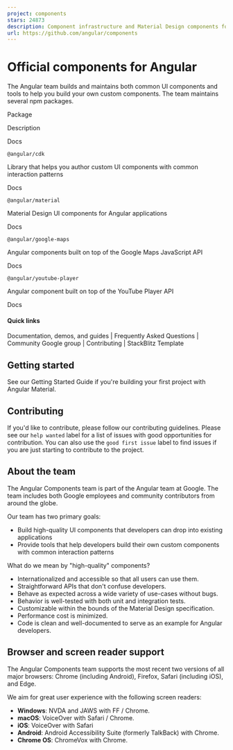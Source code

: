 ```yaml
---
project: components
stars: 24873
description: Component infrastructure and Material Design components for Angular
url: https://github.com/angular/components
---
```


Official components for Angular
===============================

The Angular team builds and maintains both common UI components and tools to help you build your own custom components. The team maintains several npm packages.

Package

Description

Docs

`@angular/cdk`

Library that helps you author custom UI components with common interaction patterns

Docs

`@angular/material`

Material Design UI components for Angular applications

Docs

`@angular/google-maps`

Angular components built on top of the Google Maps JavaScript API

Docs

`@angular/youtube-player`

Angular component built on top of the YouTube Player API

Docs

#### Quick links

Documentation, demos, and guides | Frequently Asked Questions | Community Google group | Contributing | StackBlitz Template

Getting started
---------------

See our Getting Started Guide if you're building your first project with Angular Material.

Contributing
------------

If you'd like to contribute, please follow our contributing guidelines. Please see our `help wanted` label for a list of issues with good opportunities for contribution. You can also use the `good first issue` label to find issues if you are just starting to contribute to the project.

About the team
--------------

The Angular Components team is part of the Angular team at Google. The team includes both Google employees and community contributors from around the globe.

Our team has two primary goals:

-   Build high-quality UI components that developers can drop into existing applications
-   Provide tools that help developers build their own custom components with common interaction patterns

What do we mean by "high-quality" components?

-   Internationalized and accessible so that all users can use them.
-   Straightforward APIs that don't confuse developers.
-   Behave as expected across a wide variety of use-cases without bugs.
-   Behavior is well-tested with both unit and integration tests.
-   Customizable within the bounds of the Material Design specification.
-   Performance cost is minimized.
-   Code is clean and well-documented to serve as an example for Angular developers.

Browser and screen reader support
---------------------------------

The Angular Components team supports the most recent two versions of all major browsers: Chrome (including Android), Firefox, Safari (including iOS), and Edge.

We aim for great user experience with the following screen readers:

-   **Windows**: NVDA and JAWS with FF / Chrome.
-   **macOS**: VoiceOver with Safari / Chrome.
-   **iOS**: VoiceOver with Safari
-   **Android**: Android Accessibility Suite (formerly TalkBack) with Chrome.
-   **Chrome OS**: ChromeVox with Chrome.

